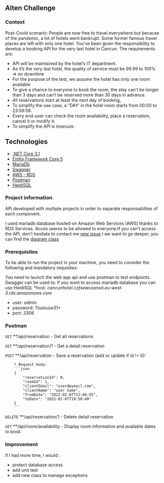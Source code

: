 ## Alten Challenge 

### Context
Post-Covid scenario:
People are now free to travel everywhere but because of the pandemic, a lot of hotels went
bankrupt. Some former famous travel places are left with only one hotel.
You’ve been given the responsibility to develop a booking API for the very last hotel in Cancun.
The requirements are:
- API will be maintained by the hotel’s IT department.
- As it’s the very last hotel, the quality of service must be 99.99 to 100% => no downtime
- For the purpose of the test, we assume the hotel has only one room available
- To give a chance to everyone to book the room, the stay can’t be longer than 3 days and
can’t be reserved more than 30 days in advance.
- All reservations start at least the next day of booking,
- To simplify the use case, a “DAY’ in the hotel room starts from 00:00 to 23:59:59.
- Every end-user can check the room availability, place a reservation, cancel it or modify it.
- To simplify the API is insecure.

## Technologies
* [.NET Core 3.1](https://dotnet.microsoft.com/en-us/download/dotnet/3.1)
* [Entity Framework Core 5](https://docs.microsoft.com/en-us/ef/core/)
* [MariaDb](https://mariadb.org/)
* [Swagger](https://swagger.io/solutions/api-documentation/)
* [AWS - RDS](https://aws.amazon.com/fr/rds/)
* [Postman](https://www.postman.com/downloads/)
* [HeidiSQL](https://www.heidisql.com/download.php)

### Project information
APi developed with multiple projects in order to separate responsabilites of each component.

I used mariadb database hosted on Amazon Web Services (AWS) thanks to RDS Services. Acces seems to be allowed to everyone.If you can't access the API, don't hesitate to contact me [new issue](https://github.com/sbaboot/cancunHotel/issues/new)
I we want to go deeper, you can find the [diagram class](https://github.com/sbaboot/cancunHotel/blob/master/Cancun%20diagram%20class.pdf)

### Prerequisites
To be able to run the project in your machine, you need to consider the following and mandatory requisites:

You need to launch the web app api and use postman to test endpoints. Swagger can be used to.
if you want to access mariadb database you can use HeidiSQL
*host: *cancunhotel.czfxewceanxd.eu-west-3.rds.amazonaws.com*
* user: *admin*
* password: *Toulouse31+*
* port: *3306*


### Postman 
`GET` **/api/reservation - Get all reservations

`GET` **/api/reservation/1 - Get a detail reservation

`POST` **/api/reservation - Save a reservation (add or update if id != 0):

        * Request body:
        ```json
		{    
			"reservationId": 0,
			"roomId": 1,
			"clientEmail": "user@mymail.com",
			"clientName": "user name",
			"fromDate": "2022-02-07T12:46:55",
			"toDate": "2022-02-07T19:50:40"
		}
        ```
		
`DELETE` **/api/reservation/1 - Delete detail reservation

`GET` **/api/room/availability - Display room information and available dates to book

### Improvement
if I had more time, I would :
* protect database access
* add unit test
* add new class to manage exceptions
